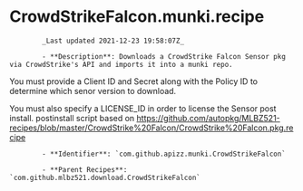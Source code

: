 # CrowdStrikeFalcon.munki.recipe

            _Last updated 2021-12-23 19:58:07Z_

            - **Description**: Downloads a CrowdStrike Falcon Sensor pkg via CrowdStrike's API and imports it into a munki repo.

You must provide a Client ID and Secret along with the Policy ID to determine which senor version to download.

You must also specify a LICENSE_ID in order to license the Sensor post install. postinstall script based on https://github.com/autopkg/MLBZ521-recipes/blob/master/CrowdStrike%20Falcon/CrowdStrike%20Falcon.pkg.recipe

            - **Identifier**: `com.github.apizz.munki.CrowdStrikeFalcon`

            - **Parent Recipes**: `com.github.mlbz521.download.CrowdStrikeFalcon`
